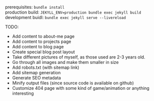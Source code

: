 prerequisites: `bundle install` <br/>
production build: `JEKYLL_ENV=production bundle exec jekyll build` <br/>
development buidl: `bundle exec jekyll serve --livereload` <br/>

TODO:

- Add content to about-me page
- Add content to projects page
- Add content to blog page
- Create special blog post layout
- Take different pictures of myself, as those used are 2-3 years old.
- Go through all images and make them smaller in size
- Add robots.txt (with sitemap link)
- Add sitemap generation
- Generate SEO metadata
- Minify output files (since source code is available on github)
- Customize 404 page with some kind of game/animation or anything interesting
